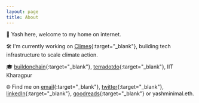 ```yaml
---
layout: page
title: About
---
```


👋 Yash here, welcome to my home on internet.

🛠 I'm currently working on [Climes](https://www.climes.io){:target="_blank"}, building tech infrastructure to scale climate action.

🎓 [buildonchain](https://onchain.skiptheline.dev/){:target="_blank"}, [terradotdo](https://terra.do/){:target="_blank"}, IIT Kharagpur

🌐 Find me on [email](mailto:yash.minimal@gmail.com){:target="_blank"}, [twitter](https://twitter.com/yashminimal){:target="_blank"}, [linkedIn](https://www.linkedin.com/in/yashminimal/){:target="_blank"}, [goodreads](https://www.goodreads.com/user/show/81243216-yash-verma){:target="_blank"} or yashminimal.eth.